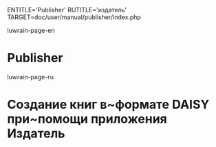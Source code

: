 
ENTITLE='Publisher'
RUTITLE='издатель'
TARGET=doc/user/manual/publisher/index.php

luwrain-page-en

# Publisher

luwrain-page-ru

# Создание книг в~формате DAISY при~помощи приложения Издатель
